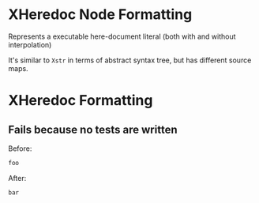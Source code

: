<!-- BEGIN_AUTOGENERATED -->
# XHeredoc Node Formatting

Represents a executable here-document literal (both with and without interpolation)

It's similar to `Xstr` in terms of abstract syntax tree, but has different source maps.
<!-- END_AUTOGENERATED -->
# XHeredoc Formatting

## Fails because no tests are written

Before:
```ruby
foo
```

After:
```ruby
bar
```
